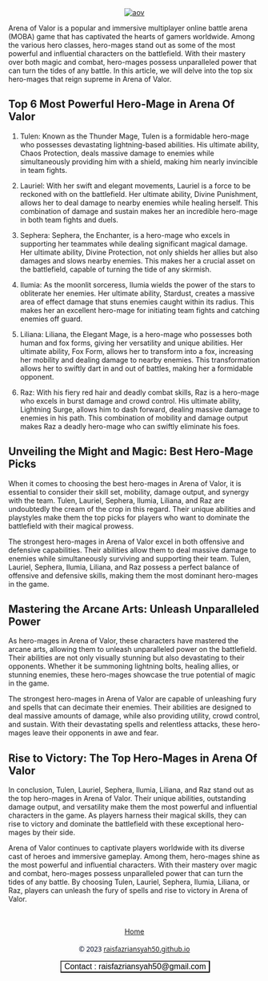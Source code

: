<style media='all' type='text/css'>
.bwstoc {
 margin: 10px 0;
 background: #F0F0F0;
 border: 1px solid #ddd;
}
.bwstoc ol, .bwstoc ul {
 margin: 0 0 15px 20px;
 padding: 0;
}
.bwstoc ul {
 list-style: disc;
}
.bwstoc ol li, .bwstoc ul li {
 font-size: 95%;
 padding: 5px 10px 0 0;
 margin: 0 0 0 30px;
}
.bwstoc a {
 text-decoration: none;
}
.bwstoc a:hover {
 text-decoration: underline;
}
.bwstoc .bwstocHeader {
 font-weight: bold;
 font-size: 100%;
 position: relative;
 outline: none;
 border: none;
 padding: 5px 15px 5px 5px;
 margin: 5px 10px;
}
.bwstoc .bwstocHeader a {
 text-decoration: none;
 cursor: pointer;
}
.bwstoc .bwstocHeader a:hover {
 text-decoration: underline;
}
</style>
<!-- Blogger TOC -->
<script type='text/javascript'>
//<![CDATA[
function bwstoc() {
 var bwstoc = i = headinglength = getheading = 0;
 headinglength = document.getElementById("post-toc").querySelectorAll("h2, h3, h4").length;
 if (headinglength > 1) { 
 // Hanya Tampil Jika Ditemukan Minimal 2 Heading
 for (i = 0; i < headinglength; i++) {
 getheading = document.getElementById("post-toc").querySelectorAll("h2, h3, h4")[i].textContent;
 var bws_1 = getheading.replace(/[^a-z0-9]/gi," ");
 var bws_2 = bws_1.trim();
 var getHeadUri = bws_2.replace(/s/g, "_");
 document.getElementById("post-toc").querySelectorAll("h2, h3, h4")[i].setAttribute("id", getHeadUri);
 bwstoc = "<li><a href='#" + getHeadUri + "'>" + getheading + "</a></li>";
 document.getElementById("bwstoc").innerHTML += bwstoc;
 }
 } else { document.write("<style>.bwstoc{display:none !important;visibility:hidden !important;width:0 !important;height:0 !important;}</style>"); }
}
function bwstocShow() {
    var bwstocBtn = document.getElementById('bwstoc');
 var bwstocWrapID = document.getElementById('bwstocwrap');
 var bwstocLink = document.getElementById('bwstocLink');
    if (bwstocBtn.style.display === 'none') {
        bwstocBtn.style.display = 'block';
 bwstocWrapID.style.display = 'block';
 bwstocLink.innerHTML = 'Content :';
 
    } else {
        bwstocBtn.style.display = 'none';
 bwstocWrapID.style.display = 'inline-block';
 bwstocLink.innerHTML = 'Content :';
    }
}
//]]>
</script>
<noscript><style media='all' type='text/css'>#bwstocwrap,.bwstoc{display:none !important;visibility:hidden !important;width:0 !important;height:0 !important;}</style></noscript>
<br />
<div id='post-toc'><br />



<div id='bwstocwrap' class='bwstoc' style='display:inline-block;'><div class='bwstocHeader'><a id='bwstocLink' onclick='bwstocShow()'>Content :</a></div><ul id='bwstoc' style='display:none'></ul></div>


<!--tuliskonten disini 🥰🥰🥰🥰🥰🥰 -->





<div class="separator" style="clear: both; text-align: center;"><a href="https://blogger.googleusercontent.com/img/b/R29vZ2xl/AVvXsEjXEmWjXLeT4akRWQML9Kjxdz8kcF5EIrnTT2lndg87VKwM0Xy5JHv0BvLUeNtBrNR5kNyvQ-qW5wIZpLk_0ggYFz75Y7F9SnZ-vbEyVdFAyIrdtNqDB2pExMhIkBJ76uUUsMBa_1mYdbSG-KnKKZGL04zBBr4565oWBoqvhw4BGNhEbbox7RSB6uhCFq81/s739/images.jpeg" imageanchor="1" style="margin-left: 1em; margin-right: 1em;"><img alt="aov" border="0" data-original-height="415" data-original-width="739" src="https://blogger.googleusercontent.com/img/b/R29vZ2xl/AVvXsEjXEmWjXLeT4akRWQML9Kjxdz8kcF5EIrnTT2lndg87VKwM0Xy5JHv0BvLUeNtBrNR5kNyvQ-qW5wIZpLk_0ggYFz75Y7F9SnZ-vbEyVdFAyIrdtNqDB2pExMhIkBJ76uUUsMBa_1mYdbSG-KnKKZGL04zBBr4565oWBoqvhw4BGNhEbbox7RSB6uhCFq81/s16000/images.jpeg" title="aov" /></a></div>


<p>Arena of Valor is a popular and immersive multiplayer online battle arena (MOBA) game that has captivated the hearts of gamers worldwide. Among the various hero classes, hero-mages stand out as some of the most powerful and influential characters on the battlefield. With their mastery over both magic and combat, hero-mages possess unparalleled power that can turn the tides of any battle. In this article, we will delve into the top six hero-mages that reign supreme in Arena of Valor.</p>
<h2>Top 6 Most Powerful Hero-Mage in Arena Of Valor</h2>
<ol>
<li>
<p>Tulen: Known as the Thunder Mage, Tulen is a formidable hero-mage who possesses devastating lightning-based abilities. His ultimate ability, Chaos Protection, deals massive damage to enemies while simultaneously providing him with a shield, making him nearly invincible in team fights.</p>
</li>
<li>
<p>Lauriel: With her swift and elegant movements, Lauriel is a force to be reckoned with on the battlefield. Her ultimate ability, Divine Punishment, allows her to deal damage to nearby enemies while healing herself. This combination of damage and sustain makes her an incredible hero-mage in both team fights and duels.</p>
</li>
<li>
<p>Sephera: Sephera, the Enchanter, is a hero-mage who excels in supporting her teammates while dealing significant magical damage. Her ultimate ability, Divine Protection, not only shields her allies but also damages and slows nearby enemies. This makes her a crucial asset on the battlefield, capable of turning the tide of any skirmish.</p>
</li>
<li>
<p>Ilumia: As the moonlit sorceress, Ilumia wields the power of the stars to obliterate her enemies. Her ultimate ability, Stardust, creates a massive area of effect damage that stuns enemies caught within its radius. This makes her an excellent hero-mage for initiating team fights and catching enemies off guard.</p>
</li>
<li>
<p>Liliana: Liliana, the Elegant Mage, is a hero-mage who possesses both human and fox forms, giving her versatility and unique abilities. Her ultimate ability, Fox Form, allows her to transform into a fox, increasing her mobility and dealing damage to nearby enemies. This transformation allows her to swiftly dart in and out of battles, making her a formidable opponent.</p>
</li>
<li>
<p>Raz: With his fiery red hair and deadly combat skills, Raz is a hero-mage who excels in burst damage and crowd control. His ultimate ability, Lightning Surge, allows him to dash forward, dealing massive damage to enemies in his path. This combination of mobility and damage output makes Raz a deadly hero-mage who can swiftly eliminate his foes.</p>
</li>
</ol>
<h2>Unveiling the Might and Magic: Best Hero-Mage Picks</h2>
<p>When it comes to choosing the best hero-mages in Arena of Valor, it is essential to consider their skill set, mobility, damage output, and synergy with the team. Tulen, Lauriel, Sephera, Ilumia, Liliana, and Raz are undoubtedly the cream of the crop in this regard. Their unique abilities and playstyles make them the top picks for players who want to dominate the battlefield with their magical prowess.</p>
<p>The strongest hero-mages in Arena of Valor excel in both offensive and defensive capabilities. Their abilities allow them to deal massive damage to enemies while simultaneously surviving and supporting their team. Tulen, Lauriel, Sephera, Ilumia, Liliana, and Raz possess a perfect balance of offensive and defensive skills, making them the most dominant hero-mages in the game.</p>
<h2>Mastering the Arcane Arts: Unleash Unparalleled Power</h2>
<p>As hero-mages in Arena of Valor, these characters have mastered the arcane arts, allowing them to unleash unparalleled power on the battlefield. Their abilities are not only visually stunning but also devastating to their opponents. Whether it be summoning lightning bolts, healing allies, or stunning enemies, these hero-mages showcase the true potential of magic in the game.</p>
<p>The strongest hero-mages in Arena of Valor are capable of unleashing fury and spells that can decimate their enemies. Their abilities are designed to deal massive amounts of damage, while also providing utility, crowd control, and sustain. With their devastating spells and relentless attacks, these hero-mages leave their opponents in awe and fear.</p>
<h2>Rise to Victory: The Top Hero-Mages in Arena Of Valor</h2>
<p>In conclusion, Tulen, Lauriel, Sephera, Ilumia, Liliana, and Raz stand out as the top hero-mages in Arena of Valor. Their unique abilities, outstanding damage output, and versatility make them the most powerful and influential characters in the game. As players harness their magical skills, they can rise to victory and dominate the battlefield with these exceptional hero-mages by their side.</p>
<p>Arena of Valor continues to captivate players worldwide with its diverse cast of heroes and immersive gameplay. Among them, hero-mages shine as the most powerful and influential characters. With their mastery over magic and combat, hero-mages possess unparalleled power that can turn the tides of any battle. By choosing Tulen, Lauriel, Sephera, Ilumia, Liliana, or Raz, players can unleash the fury of spells and rise to victory in Arena of Valor.</p>



<script>bwstoc();</script>
</div>

<div style="text-align: center;"><br /></div><div style="text-align: center;"><br /></div><div style="text-align: center;"><a href="/" target="_blank">Home</a></div><div style="text-align: center;"><br /></div><div><div style="text-align: center;"><span style="background-color: #f7f7f7; color: #08102b; font-family: &quot;Noto Sans&quot;, sans-serif; font-size: 13.58px; white-space: nowrap;">© 2023 </span><a href="/" style="font-family: &quot;Noto Sans&quot;, sans-serif; font-size: 13.58px; white-space: nowrap;">raisfazriansyah50.github.io</a></div><span style="background-color: #f7f7f7; color: #08102b; font-family: &quot;Noto Sans&quot;, sans-serif; font-size: 13.58px; white-space: nowrap;"><div style="text-align: center;">
 
 
 
 


<a id="show_id" onclick="document.getElementById('spoiler_id').style.display=''; document.getElementById('show_id').style.display='none';"></a><span id="spoiler_id" style="display: none;"><a class="link" onclick="document.getElementById('spoiler_id').style.display='none'; document.getElementById('show_id').style.display='';"></a>
<div style="background-color: rgba(0, 0, 0, 0); margin: 1px;">
<div class="smallfont"><i><span style="font-size: 16px; font-weight: bold; margin-right: 3px;"></span></i><input onclick="if (this.parentNode.parentNode.getElementsByTagName('div')[1].getElementsByTagName('div')[0].style.display != '') { this.parentNode.parentNode.getElementsByTagName('div')[1].getElementsByTagName('div')[0].style.display = ''; this.innerText = ''; this.value = 'Hide'; } else { this.parentNode.parentNode.getElementsByTagName('div')[1].getElementsByTagName('div')[0].style.display = 'none'; this.innerText = ''; this.value = 'new posts'; }" style="background-color: #00000000; font-size: 16px; width: auto;" type="button" value="Contact : raisfazriansyah50@gmail.com" />
</div>
<div class="alt2" style="background-color: rgba(255, 255, 255, 0); margin: 0px; padding: 0px;">
<div style="display: none;" loading="lazy">


riasantos
Ria Santos
jandeleonn<br />
jandeleonn
𝐉
keziahmaeee<br />
keziahmaeee
Keziah
amirah_js<br />
amirah_js
amirah ♥
savannahdavison_<br />
savannahdavison_
savannah davison
kaitlindeguzman<br />
kaitlindeguzman
Kaitlin DeGuzman
jqnnikha<br />
jqnnikha
jannikha
s.llor<br />
s.llor
samantha isabelle
kurstenrogue_115<br />
kurstenrogue_115
Kursten Rogue Lopez
alyssa.newsom<br />
alyssa.newsom
alyssa
mxvlxnaa<br />
mxvlxnaa
mayumi
ceejayl_<br />
ceejayl_
sh1nl<br />
sh1nl
Shin lubigan
aubreycarmelaa<br />
aubreycarmelaa
bre 🇵🇭
giapagba<br />
giapagba
𝕲.𝕴.
jesslyn_music<br />
jesslyn_music
Jessica Duchesne 🇵🇭🇿🇦
jonelle.vd<br />
jonelle.vd
jonelle
kaydencegarciaa<br />
kaydencegarciaa
kay
andrea.hernanndez<br />
andrea.hernanndez
andrea ⋆･ﾟ
clairelysse<br />
clairelysse
CRUZ
zararichards08<br />
zararichards08
zara🎱
jolinaxmarie<br />
jolinaxmarie
JOLINA MARIE
lovelann<br />
lovelann
🧃
ellaineiglesias<br />
ellaineiglesias
Ellaine Iglesias 🥀
danwelle<br />
danwelle
𝔇𝔞𝔫𝔦𝔢𝔩𝔩𝔢 𝔈𝔩𝔶𝔰𝔥𝔞
johannacawili<br />
johannacawili
Johanna
jodievillagomez<br />
jodievillagomez
Jodie Villagomez
simoneskirsten<br />
simoneskirsten
sim
lalainenqm<br />
lalainenqm
lala
levi.jr_gymnast<br />
levi.jr_gymnast
Levi Jung-Ruivivar
j.crispt<br />
j.crispt
J crispy
miasmth<br />
miasmth
mia🍒🇵🇭
rbonneynola<br />
rbonneynola
R’Bonney Nola
laureanacalanag<br />
laureanacalanag
laureanacalanag
arianjoym<br />
arianjoym
ARI
janinejamo_<br />
janinejamo_
neeens
ria.deluna<br />
ria.deluna
Maria Franchesca
1luvsy<br />
1luvsy
syren ひ.
mia.feix<br />
mia.feix
mia
itsbiglumpia<br />
itsbiglumpia
kat
clarizegb<br />
clarizegb
ellemaculada<br />
ellemaculada
Elle Maculada
cececote<br />
cececote
lanna
kaelaxgelics<br />
kaelaxgelics
Kaela ♡ ̆̈
kaylajean.official<br />
kaylajean.official
Kayla Carter
kayleecalaguas<br />
kayleecalaguas
Kaylee Jackson
ilovelillyuhnnn<br />
ilovelillyuhnnn
LAL Magtira Perez
ellygorriceta<br />
ellygorriceta
Elly Gorriceta Pedersen
jbciousss<br />
jbciousss
JB💋
marmelaa<br />
marmelaa
Marmela Sunga
jadinenathalie<br />
jadinenathalie
jadine nathalie a.
katquinio<br />
katquinio
Kat Quinio
sarssey<br />
sarssey
Sarah Overholt-Freeman☁️
kyylucero<br />
kyylucero
kylie
jashley.gwyn<br />
jashley.gwyn
j ♡ s h ☽
kasey.0o<br />
kasey.0o
Kate
mailemarinchak<br />
mailemarinchak
maile marinchak
triciadvdrms<br />
triciadvdrms
Tricia Ramos
justriaxo<br />
justriaxo
Ria 🇵🇭🇨🇳
kaleiahtatlonghari<br />
kaleiahtatlonghari
trinitytatlonghari<br />
trinitytatlonghari
Trinity Tatlonghari
izzymarquezz<br />
izzymarquezz
IZZY MARQUEZ
patrixixiabonfix<br />
patrixixiabonfix
Patrixia Bencey
ellayiee<br />
ellayiee
Ella C Borja
kirra_rhein<br />
kirra_rhein
Kirra Rhein Abarintos
mailanikeks<br />
mailanikeks
Tía Mailani Kekuewa Bustamante
denissesamaniego<br />
denissesamaniego
Denisse Samaniego
katiewadman<br />
katiewadman
Katie Wadman
brookebarredo<br />
brookebarredo
BROOKE BARREDO
miavldes<br />
miavldes
Mia Valdes
madebriton_24<br />
madebriton_24
Mary Ann Monda
kawenajanessa<br />
kawenajanessa
Kawena Kan-Hai
issharoses<br />
issharoses
Issha Rose
biancslorenzo<br />
biancslorenzo
BLP 🌹
mariaaramil<br />
mariaaramil
ᴍᴀʀɪᴀ 🦊
kaiyradelaronde<br />
kaiyradelaronde
kai :)
raqmeneses<br />
raqmeneses
𝐑𝐚𝐪𝐮𝐞𝐥 ♡
maralaroza<br />
maralaroza
mara 🍒
teyaleilani<br />
teyaleilani
teya 3
1orilei<br />
1orilei
lei
christinellanora<br />
christinellanora
🥀𝒢𝑒𝓂
allysoncorpuz<br />
allysoncorpuz
Allisen
alyssiapalma<br />
alyssiapalma
alyssia 🤍
nevaeh.f.smith<br />
nevaeh.f.smith
нε@ṽεηʟ¥ ♥︎♡
livilivster_<br />
livilivster_
Olivia Lagao
chloe.rabi<br />
chloe.rabi
chloe gabrielle˚*✧
jhaaazmin<br />
jhaaazmin
melia.valentina<br />
melia.valentina
Melia🐉
clvrlyn<br />
clvrlyn
Cleverlyn
megactually<br />
megactually
Melgret
chez_hulme<br />
chez_hulme
Cheryl Perez Hulme
polenee.moller<br />
polenee.moller
Polene Möller
kyleekvamme06<br />
kyleekvamme06
Kylee 🤍
chuagwyneth<br />
chuagwyneth
Gwyneth Chua
heizelhoney<br />
heizelhoney
Heizel Kubik
melizamarielabaoo<br />
melizamarielabaoo
19
eleanorwikstrom<br />
eleanorwikstrom
ELEANOR
woodjoanna<br />
woodjoanna
Joanna Wood
_rochelle_b<br />
_rochelle_b
taylortamares<br />
taylortamares
Taylor Tamares
kiallison<br />
kiallison
Kiana
recixmxy_<br />
recixmxy_
Recia May Soriano
jasmine.tanada<br />
jasmine.tanada
jasmineee
kaedelimae<br />
kaedelimae
kaelynn delilah mae
chloeiroa<br />
chloeiroa
chlo 𓆩♡𓆪
bearybianca<br />
bearybianca
b
danimijxres<br />
danimijxres
DANI
jeahlarissev<br />
jeahlarissev
jay
chlochlofficial<br />
chlochlofficial
chlo
maya.mcrcca<br />
maya.mcrcca
maya almeda
wof.fourth<br />
wof.fourth
WOF 4th Scouting Page 🇵🇭
danikachelsea<br />
danikachelsea
chelsea walker
lucas_dannielle<br />
lucas_dannielle
Dannielle Lucas
alcarazsamarian<br />
alcarazsamarian
Maria samarian alcaraz 🖤
kelseycaras<br />
kelseycaras
kels
m.aevia<br />
m.aevia
aevia leyanne
jvlie.nicolas<br />
jvlie.nicolas
julie ann
t.avictoria<br />
t.avictoria
trinity victoria
hersheysntstbn<br />
hersheysntstbn
hershey
_ninnaalessandra<br />
_ninnaalessandra
NINNA
maydlove<br />
maydlove
may
laurbalido<br />
laurbalido
laur
tehybalido<br />
tehybalido
francinecastillo<br />
francinecastillo
Fran
erikapalmares<br />
erikapalmares
erika
alexis_julie2409<br />
alexis_julie2409
Alexis💕✨🍃🍄🦁🌺
amanda.pinpin<br />
amanda.pinpin
Amanda Marie ♉︎
mary.e.perez<br />
mary.e.perez
mary elizabeth perez
ynnakho<br />
ynnakho
yk ˚ʚ♡ɞ˚
okaygrrl<br />
okaygrrl
monique
trinitinery<br />
trinitinery
sophia.timban<br />
sophia.timban
✮ sophia alexis ✮
j.elli<br />
j.elli
Jellica Xania Mejorada
lanahhduque<br />
lanahhduque
Lanah Duque
ynadalit<br />
ynadalit
maimedicalmuse<br />
maimedicalmuse
Maius Bermejo, MD, MBA
katrinalicup<br />
katrinalicup
Katrina Licup
andreaacorinne<br />
andreaacorinne
Andrea Zamora ♡
nicolenrqz<br />
nicolenrqz
nikki
jamieobusan<br />
jamieobusan
Jamie Obusan
hayleybolosky<br />
hayleybolosky
h a y l e s
jullianna.p<br />
jullianna.p
Jullianna
castillio.smith<br />
castillio.smith
maleah smith
_natashatrinidad<br />
_natashatrinidad
Natasha Hamer
celinerancho<br />
celinerancho
Maria Celine Rancho
charaveryy<br />
charaveryy
Char Avery
sofiamikaela__<br />
sofiamikaela__
Sofia 💗
_audreycalderon<br />
_audreycalderon
a. calderon
kaylae1aine<br />
kaylae1aine
Kayla Elaine
celinebrillantes<br />
celinebrillantes
Celine
mikaelasanjose_<br />
mikaelasanjose_
mikaela san jose
ladynariane<br />
ladynariane
Lady Nariane
coldeluvaasf<br />
coldeluvaasf
kiara
alexisjanina<br />
alexisjanina
alexis / nina 🧸
maleiyaa<br />
maleiyaa
Maleiya Lorenzo
keithelpigos<br />
keithelpigos
Keith
mikaeleigh_204<br />
mikaeleigh_204
Jackie Abraham
jackielvla<br />
jackielvla
𝐉𝐀𝐂𝐊𝐈𝐄 𝐋𝐕𝐋𝐀 🇵🇭🌎🕊 ⇡𝘗𝘳𝘪𝘮𝘢𝘳𝘪𝘭𝘺 𝘪𝘯 𝘚𝘵𝘰𝘳𝘪𝘦𝘴
julia_sayco<br />
julia_sayco
Julia Sayco
mariahirisr<br />
mariahirisr
mariah 𑁍
_mikayla_22<br />
_mikayla_22
𝐌𝐢𝐤𝐚𝐲𝐥𝐚 𝐏𝐢𝐜𝐚𝐫𝐝𝐨
karissabelle_<br />
karissabelle_
karissa isabelle
xyleneladores<br />
xyleneladores
Xy
alecxandria.m<br />
alecxandria.m
Alecxandria
a.drianajavier<br />
a.drianajavier
Addy
kyllahcabral<br />
kyllahcabral
Ky🇵🇭🛩️
isabellemendoza<br />
isabellemendoza
isabelle
jasmine.paneda<br />
jasmine.paneda
\\JasminePaneda//
_jeminah_<br />
_jeminah_
Jemina Hernandez
lilxpumpkin<br />
lilxpumpkin
𝐫𝐞𝐛𝐞𝐜𝐤𝐚 𝐦. ❀
kayleeyaselene<br />
kayleeyaselene
🪷🫧🍵🧸💐💌
_jessventura<br />
_jessventura
Jess Ventura
meeahmya<br />
meeahmya
MIACA$TRO
britpan<br />
britpan
BRITTANY TICA
laursayat<br />
laursayat
lauren
michelleecorpuz<br />
michelleecorpuz
Michelle Corpuz
jxliarosee<br />
jxliarosee
J.De Leon
_marimarmar_<br />
_marimarmar_
Mariel Bacolod
angelqtpie4ever<br />
angelqtpie4ever
Casey Ungarsohn
britneyalana<br />
britneyalana
saductive<br />
saductive
jiezalle 3
_britneybautista<br />
_britneybautista
Britney Bautista
victoriabaula<br />
victoriabaula
♡ victoria ♡
adr.enne<br />
adr.enne
adrienne
appsurado<br />
appsurado
Amanda
aime.esor<br />
aime.esor
𝖆𝖎𝖒𝖊𝖊 𝖗𝖔𝖘𝖊 ♡
_toniorallo_<br />
_toniorallo_
#thedailystrugglesoftori
sydneymdx<br />
sydneymdx
𝚜𝚢𝚍𝚗𝚎𝚢
kuromiella<br />
kuromiella
mella 🌙
berr0ya<br />
berr0ya
🥇
michelle_roy<br />
michelle_roy
Michelle Roy
lau.mein<br />
lau.mein
lauren :)
crystaalrb<br />
crystaalrb
crystal ruby
kaitlynfugaban<br />
kaitlynfugaban
kaitlyn marie 🦋
sofia_dvilla<br />
sofia_dvilla
Sofia
nissamicole<br />
nissamicole
Nissa Brown
alyssa_21_<br />
alyssa_21_
Alyssa Gastador
iskizzle<br />
iskizzle
Skylar Zoe Vasquez
kiing.cryshzel<br />
kiing.cryshzel
cryshzel 3
ninanimfaa<br />
ninanimfaa
nina martinez ♡
franceslocsin<br />
franceslocsin
𝑑𝑎𝑦𝑛𝑒
michiko.pn<br />
michiko.pn
Michiko Nagatomo
monica.trixie<br />
monica.trixie
Monica Trixie Manangan
ashsthetic<br />
ashsthetic
a$h🪷
chloxvilla<br />
chloxvilla
chloe v
andreelouise_<br />
andreelouise_
𝒜𝓃𝒹𝓇𝑒𝑒
xdaniellesp<br />
xdaniellesp
Danielle
isabellefaith<br />
isabellefaith
Isabelle Faith 🪴
ayessakristina<br />
ayessakristina
Ayessa 🪷
gvbrielle.anne<br />
gvbrielle.anne
🤍 gab 🤍
a_quicosa<br />
a_quicosa
Alyssa
katescarinzi<br />
katescarinzi
kate🌺💫🩺🧠
jamorgelly<br />
jamorgelly
Angelica
camizzllex<br />
camizzllex
camille
angelacayco<br />
angelacayco
Eunice Angela Cayco
_hulyanaaaa<br />
_hulyanaaaa
Julianne Lorraine˚✧
_lovelyangelica<br />
_lovelyangelica
Angelica
pia.alana<br />
pia.alana
amhrin.gawaran<br />
amhrin.gawaran
amh-rin
arielle.pver<br />
arielle.pver
Arielle Vermillion
lea.vermillion<br />
lea.vermillion
lea vermillion
rachelmagdadaro<br />
rachelmagdadaro
Rachel Magdadaro
schoots_nicole<br />
schoots_nicole
𝗡𝗜𝗖𝗢𝗟𝗘 𝗦𝗖𝗛𝗢𝗢𝗧𝗦 ♡︎
heyjayrose<br />
heyjayrose
Justine Osilla
vanessafrancine_<br />
vanessafrancine_
🪬NE$$A🧿
princess.judelle<br />
princess.judelle
princess ♛
aaliyahsxntos<br />
aaliyahsxntos
𝓪𝓪𝓵𝓲𝔂𝓪𝓱 𝓼𝓪𝓷𝓽𝓸𝓼 ♕
ime.ra<br />
ime.ra
Imera Reyes
leian.gm<br />
leian.gm
tzanji<br />
tzanji
anji manzano ୨୧⋆ ˚｡⋆:
sigheenaaa<br />
sigheenaaa
sheena ✨
kaitlynmvrie<br />
kaitlynmvrie
kaitlyn!
isabelina.alexis<br />
isabelina.alexis
alex
adinahsilva<br />
adinahsilva
ADINAH
katie.s.weddle<br />
katie.s.weddle
Katie Weddle
ashchoinacki<br />
ashchoinacki
ash
allyyza<br />
allyyza
allyza ♡
lhariezha<br />
lhariezha
mahal kita vibes
diannefrn<br />
diannefrn
Dianne 🥀
marielwjb<br />
marielwjb
Mariel Balandra
eplaton_1023<br />
eplaton_1023
Erizel Platon
franchescaafrica<br />
franchescaafrica
Frannie🌙
alex.timario<br />
alex.timario
alexandra kaye :)
incogmiko<br />
incogmiko
miko ♡
kyla_suraj<br />
kyla_suraj
Kyla
gillunod<br />
gillunod
gillian 🪩🍓🕺🏻🧺💌
catleyaa.joy<br />
catleyaa.joy
Catleya
marykleinch<br />
marykleinch
Mary Kleinch
maria_medinatv<br />
maria_medinatv
Maria Cid Medina
monet_ac<br />
monet_ac
Monet Alonso-Cruz
myabobya<br />
myabobya
Mya | Sheridan
shaylasugai<br />
shaylasugai
Shay Skyy
skyeleach_<br />
skyeleach_
skye leach
shawna.l14<br />
shawna.l14
shawna larson
jasmine.dungca<br />
jasmine.dungca
jasie 🧸✨☁️
taymilady<br />
taymilady
𝙩𝙖𝙮𝙡𝙤𝙧 🔮
nessamlv<br />
nessamlv
vanessa layno ♁
lyannaisabelle<br />
lyannaisabelle
yanna ˚ʚ♡ɞ˚
alliana.flores<br />
alliana.flores
alliana ʚɞ ⁺˖ ⸝⸝
_abbycaoile<br />
_abbycaoile
abby caoile
marleeirwin<br />
marleeirwin
mar !!
shioridecoy<br />
shioridecoy
Shiori DeCoy
dolcevillaflor<br />
dolcevillaflor
dolce ♡
dianecnicolas<br />
dianecnicolas
di
_celinemia_<br />
_celinemia_
celine mia lavazais 🦦
catroquim<br />
catroquim
cat roquim 🧃
amnda.lm<br />
amnda.lm
Amanda
anacabardo<br />
anacabardo
ana isabela🌺
pat.cas<br />
pat.cas
Patricia Casiño
elaine_ficarra<br />
elaine_ficarra
Elaine Ficarra 💝
gabbierosado<br />
gabbierosado
gabriela yazmin 🌺
amparopotenza<br />
amparopotenza
amparo bella ❀✿＊*
clozo_4<br />
clozo_4
clarise anne ✧
daisyzmr<br />
daisyzmr
daisy z
mikhaela.bacanaya<br />
mikhaela.bacanaya
ᴋᴀʏʟᴀ
bethanylvp<br />
bethanylvp
Bethany Louise
valeriesanluis<br />
valeriesanluis
valerie
jelikrissia<br />
jelikrissia
JV
sameerahsanluis<br />
sameerahsanluis
sam 🎧☕️💌🧸
_andeeb<br />
_andeeb
ann denise
n.mcpgl<br />
n.mcpgl
nicole macapagal
regiinnaaa_<br />
regiinnaaa_
regina dela paz
regineanastacio<br />
regineanastacio
Reg
milansantoss<br />
milansantoss
milan
nikkiandradaa<br />
nikkiandradaa
nikki
nihkees<br />
nihkees
nikki florentino 🧘🏻‍♀️
nikki_liv_<br />
nikki_liv_
𝑛𝑖𝑘𝑘𝑖 𝑏.
krisa.xo<br />
krisa.xo
kris 3
jeessgrace<br />
jeessgrace
jessica ◡̈
nicolextherese<br />
nicolextherese
nicole
minacrmla<br />
minacrmla
martina ౨ৎ ⋆｡˚
isabellepaulinoo<br />
isabellepaulinoo
ㅤisa⋆｡𖦹°☆
sansophs<br />
sansophs
soph
ariellexmay<br />
ariellexmay
˚✧₊ARIELLE⁺˳✧༚
yvlsqz<br />
yvlsqz
yennalie!
piasantiago_<br />
piasantiago_
Pia Santiago
aikacortes<br />
aikacortes
Angelica Cortes
kria.arbiol<br />
kria.arbiol
kria
icyp00h<br />
icyp00h
☆ isis ☆
monicapuddy<br />
monicapuddy
Monica Puddy
altheyaagena<br />
altheyaagena
✧༺♥༻∞ 𝓐𝓛𝓣𝓗𝓔𝓨𝓐 ✧༺♥༻∞
micahliong<br />
micahliong
Mikkurrt:)
catharinnne<br />
catharinnne
cat
ruthiegenee<br />
ruthiegenee
ruthie ♡ anika
vanessa.bandera<br />
vanessa.bandera
nessa 🧚🏼‍♀️
ahnykagarcia<br />
ahnykagarcia
ahni
rainarosete<br />
rainarosete
trishaciuzon<br />
trishaciuzon
trish ♡
rxcaaa<br />
rxcaaa
Rica Payad
itsynaaaa<br />
itsynaaaa
yna n. 👼🏻
trishaadriano<br />
trishaadriano
ᴛʀɪsʜᴀ :)
jamifuson<br />
jamifuson
jami fuson
mzbeckyxiong<br />
mzbeckyxiong
𝗕𝗘𝗖𝗞𝗬 | 𝗦𝗘𝗟𝗙 𝗖𝗔𝗥𝗘 & 𝗟𝗜𝗙𝗘𝗦𝗧𝗬𝗟𝗘
marieguzmn<br />
marieguzmn
marie antoinette
mikylxx<br />
mikylxx
𝓑𝓪𝓫𝔂 𝓜
hannah.sazon<br />
hannah.sazon
hannah
al1na.s3lah<br />
al1na.s3lah
alina
jdcadiente<br />
jdcadiente
Jen
laylawnee<br />
laylawnee
leilani ❦
a1ienvena<br />
a1ienvena
vena
lonnybre<br />
lonnybre
lonny
stace.santos<br />
stace.santos
𝚂𝚝𝚊𝚌𝚎 🌸
trishamarquez_official<br />
trishamarquez_official
𝐓𝐫𝐢𝐬𝐜𝐡𝐢𝐚 𝐌𝐚𝐫𝐪𝐮𝐞𝐳
blessyyyjoy<br />
blessyyyjoy
𝓑𝓵𝓮𝓼𝓼𝓲𝓮 𝓙𝓸𝔂 🌻🦋🧚
hannahparangat<br />
hannahparangat
hannah
jessica.rene<br />
jessica.rene
jess
joyilagaaan<br />
joyilagaaan
Joy Marie ♡
maliadizon_<br />
maliadizon_
mal 🕊
julianne.a<br />
julianne.a
jules 🦋
samanthaalimm<br />
samanthaalimm
ultraz™
christineporci<br />
christineporci
𝔠𝔥𝔯𝔦𝔰𝔱𝔦𝔫𝔢
alysa.cth<br />
alysa.cth
alysa
kristineemaee<br />
kristineemaee
𝑘𝑟𝑖𝑠𝑡𝑖𝑛𝑒𝑒 ♡
r.pelante<br />
r.pelante
rach
kerseyleanne<br />
kerseyleanne
Leanne C.
izzybellasantos<br />
izzybellasantos
Isabelle Santos
paityngon<br />
paityngon
paityn gonzales♡
kaylynnladao<br />
kaylynnladao
𝓚𝓪𝔂🦋
annakia_ladao_<br />
annakia_ladao_
𝙰𝚗𝚗𝚊𝚔𝚒𝚊
raylene_joys<br />
raylene_joys
raylene ♌︎
alyssaxxf<br />
alyssaxxf
alyssa fuentebella
janaerodriguezz<br />
janaerodriguezz
❥janae
rynhintay<br />
rynhintay
rynnie💫
charissetagle<br />
charissetagle
shuhrisse
jamiesanan<br />
jamiesanan
Jamie *✧･ﾟ*･ﾟ
chloemonsanto<br />
chloemonsanto
hi, i’m chloe
hanuhh__<br />
hanuhh__
hannah rae 🦋
bmatutino<br />
bmatutino
Bernadette Matutino
denisekay.c<br />
denisekay.c
denise cabueñas
lean.pichai<br />
lean.pichai
leanne ⭐️
annabelle_montano<br />
annabelle_montano
annabelle :)
alanakailani<br />
alanakailani
alana kailani
paulaxburac<br />
paulaxburac
paula natalie
anjel.ca<br />
anjel.ca
anjelica ★彡
amanda.manubag<br />
amanda.manubag
amanda rose
marbel.la<br />
marbel.la
Isabel Laus
alyssa.n.n<br />
alyssa.n.n
lyss 🎰
beamarzs<br />
beamarzs
Bea Mariz A. 🤍
janisquilapio<br />
janisquilapio
janis ♡
andycuadra<br />
andycuadra
andy (;
jaaneyb0o<br />
jaaneyb0o
jane.
jereenamontemayor<br />
jereenamontemayor
Jereena Montemayor
cailinanna<br />
cailinanna
cailin
maxinnee_<br />
maxinnee_
M A X I N E 👼🏻
amaya_braganza<br />
amaya_braganza
Amaya Braganza
anikabananica<br />
anikabananica
Anika Braganza
celinajoyr<br />
celinajoyr
Celina Joy
mpolinar<br />
mpolinar
Melissa Polinar
senzacarias<br />
senzacarias
Sen
geli.escobinas<br />
geli.escobinas
sam.nabong<br />
sam.nabong
samantha
mayaelle_<br />
mayaelle_
maya V_V
mis_mend<br />
mis_mend
mi sook
kassandravico<br />
kassandravico
Kassandra
joeisumiller<br />
joeisumiller
𝙟𝙤𝙚𝙞 𝙨𝙪𝙢𝙞𝙡𝙡𝙚𝙧
keith.tagle<br />
keith.tagle
maiaaprestinee<br />
maiaaprestinee
maia
jamjam0.5<br />
jamjam0.5
jamila
princessosma<br />
princessosma
princess 🇵🇭
x.cuanan.sally.x<br />
x.cuanan.sally.x
Sally
angl_gbrll<br />
angl_gbrll
AJ Damasco Birog
denisegiannnn<br />
denisegiannnn
den
jadychee<br />
jadychee
Jadyn Chee
miss.rishrish<br />
miss.rishrish
Muharisa Pangadil
mykajonella<br />
mykajonella
myka jonella
annamsterling<br />
annamsterling
Anna Sterling (ᜀᜈ᜔)
xbbykristine<br />
xbbykristine
kimberlinaaa_<br />
kimberlinaaa_
kim 3
kimrsu<br />
kimrsu
kimberly ✧*̣̩⋆̩☽⋆゜
pea.paulla<br />
pea.paulla
Péa Paulla Therese
nicoole_julia<br />
nicoole_julia
Nicole Jimenez
itsailanna<br />
itsailanna
ailanna cathryn ♡
miyamuu_<br />
miyamuu_
MIYA 3
marz.bayan<br />
marz.bayan
mar
itzmebrianna<br />
itzmebrianna
Bri
asa_lyssa<br />
asa_lyssa
Alyssa Reyes
jasmiiiinemarie<br />
jasmiiiinemarie
jas 💸
kellycbais<br />
kellycbais
kelly cameron bais ❀
jiji.yxp<br />
jiji.yxp
jida
elizamarinaxo<br />
elizamarinaxo
eliza🧚🏼‍♀️
samtsng<br />
samtsng
sammie
elisssabelle<br />
elisssabelle
Elisa Vazquez
juliaabarcelona<br />
juliaabarcelona
JULIA PALMA
itsjiaalbaran<br />
itsjiaalbaran
JIA 💫🤍
ysabelamara<br />
ysabelamara
bea 🧸🌙🍓☁️
kriistendo<br />
kriistendo
kristen angelina ఌ︎
zophiabenliro<br />
zophiabenliro
Zophia Benliro
patriaa.c<br />
patriaa.c
Patria Corpus
jace.a<br />
jace.a
JACE AMETHYST
rose.ann_sj<br />
rose.ann_sj
ℛℴ𝓈ℯ𝒶𝓃𝓃 🧿
kayceegeraldo<br />
kayceegeraldo
𝐊𝐚𝐲𝐜𝐞𝐞 🪐
annalissa_dreaming<br />
annalissa_dreaming
Annalissa, M.Ed 🇵🇭🇬🇾
cherylann.hellkamp<br />
cherylann.hellkamp
Cheryl-Ann 🎬
angelt_26<br />
angelt_26
A N G E L 🪐
queenenaira<br />
queenenaira
Enaira Jayce Ancheta
adelie_anicete<br />
adelie_anicete
addy
julietaguirrereyes<br />
julietaguirrereyes
Juliet Reyes
heyitslalaena<br />
heyitslalaena
Lalaena Aubrey Uy
gmagat_<br />
gmagat_
gem 🧛‍♀️
pinay_cuerpo<br />
pinay_cuerpo
VνΛnєѕѕΛ νєяєnΛV🇵🇭🇩🇪
mhaydelinn<br />
mhaydelinn
𝑴𝒉𝒂𝒚𝒅𝒆𝒍𝒊𝒏🇵🇭
riannremonsada<br />
riannremonsada
Riann Remonsada
nabztraveldiaries<br />
nabztraveldiaries
Anabel Delia
bremiella<br />
bremiella
Bremiella | ᜉᜇᜎᜓᜋᜈ᜔ 🇵🇭🇨🇦
frscrbls<br />
frscrbls
✨fresss 🇵🇭
andreaechem<br />
andreaechem
Dre
nowahbayani<br />
nowahbayani
𝒩𝑜𝓌𝒶𝒽 𝒷𝒶𝓎𝒶𝓃𝒾
ana.genne<br />
ana.genne
𝑨𝒏𝒂 𝑮𝒆𝒏𝒏𝒆 𓆩ᥫ᭡𓆪
glorenguelos<br />
glorenguelos
Gloren Guelos
shanikaortega<br />
shanikaortega
Shanika
queenienhikol<br />
queenienhikol
Nhiky🩰
n.alinsod<br />
n.alinsod
nicole 🇵🇭
kalissadelacruz<br />
kalissadelacruz
kali 🌸
heymariiette<br />
heymariiette
MARI🕸
aubreediior<br />
aubreediior
_queeniesalazar_<br />
_queeniesalazar_
queenie salazar
anjoleneramiro<br />
anjoleneramiro
Anjolene Ramiro
bbmarilag_<br />
bbmarilag_
Camille Joy
alyssaa.angel<br />
alyssaa.angel
𝐚𝐥𝐲𝐬𝐬𝐚 𝐚𝐧𝐠𝐞𝐥𝐞𝐬 ♡
mayu.meee<br />
mayu.meee
- ̗̀✰ᜋᜌᜓᜋᜒ✰ ̖́-
wishushi<br />
wishushi
Wisdom Faith
_michelle_abante<br />
_michelle_abante
kirsh.ie<br />
kirsh.ie
Kirsh
fiona_javier<br />
fiona_javier
Fiona Mari Javier
http.aubreynicole<br />
http.aubreynicole
aubrey barnedo 🇵🇭
alayna.petalber<br />
alayna.petalber
alayna🤎
c.noreenwood<br />
c.noreenwood
n o r e e n
emma_malabuyo<br />
emma_malabuyo
Emma Malabuyo
timelesswithspice<br />
timelesswithspice
glenicekaryl || casual everyday outfit inspo
pinnolove<br />
pinnolove
Hazel | Travel & Beauty Creator ✈️💋
bbernice._<br />
bbernice._
Bernice Buella
hibbityhobbit<br />
hibbityhobbit
angela pepito
kim_mangiliman<br />
kim_mangiliman
Kimmy
chelmewhy<br />
chelmewhy
Chelsea Marie
jozen.c<br />
jozen.c
jozy
amberwllims<br />
amberwllims
Amber Tiana
tayloryorktamayo<br />
tayloryorktamayo
tay ♀️
annika_.miller<br />
annika_.miller
𝙰𝚗𝚗𝚒𝚔𝚊 🥸
jasminecolbertt<br />
jasminecolbertt
jaszy
jadacolbertt<br />
jadacolbertt
Jada
camaeja<br />
camaeja
Camille Bianca Gimeno Punzalan
rxchelespinosa<br />
rxchelespinosa
rachel espinosa❣️
crisziaainhize<br />
crisziaainhize
Zia
teiasalvino<br />
teiasalvino
Teia Salvino
jackiebuntan<br />
jackiebuntan
J A C K I E B.
aileenchristineee<br />
aileenchristineee
Aileen Christine
daniellacgrace<br />
daniellacgrace
Daniella Cruz
lovejackiiie<br />
lovejackiiie
𝓙𝓪𝓬𝓺𝓾𝓮𝓵𝓲𝓷𝓮 𝓥. ❥
logistx_ugf<br />
logistx_ugf
Logan.LoVe.Edra
kylabegata<br />
kylabegata
Kyla Antonette Begata
maeeb_<br />
maeeb_
mae
hannaenglunnd<br />
hannaenglunnd
Hanna-Caren Esteves Englund 🇸🇪/🇵🇭
marikalehvila<br />
marikalehvila
Marika Lehvilä
jozettedizon<br />
jozettedizon
nyah_perez<br />
nyah_perez
Nyah Perez
vlauryze<br />
vlauryze
𝐕𝐢𝐚𝐧𝐜𝐚
rachellecruz.co<br />
rachellecruz.co
Rachelle Cruz
angelina.gajonera<br />
angelina.gajonera
angelina ☀️
ayyvie<br />
ayyvie
Roselle🥀
angelaapigo<br />
angelaapigo
👼A 🐫 A🐷O
smafnass.s<br />
smafnass.s
bethany
irishhhfs<br />
irishhhfs
𝐌 𝐎 𝐌
chynna_alexis<br />
chynna_alexis
C h y n n a
julianakirsten<br />
julianakirsten
juliana kirsten🇵🇭
ssammiieeee<br />
ssammiieeee
Chelsea
ariana.drake<br />
ariana.drake
ARIIIIIII
iris103100<br />
iris103100
iris🇵🇭
cassidyhubbarth<br />
cassidyhubbarth
Cassidy Hubbarth
_pauluuuhhh_<br />
_pauluuuhhh_
Paula Pega
miabrumlow2<br />
miabrumlow2
Mia Brumlow
aaliyahschinaman<br />
aaliyahschinaman
aaliyah luna🇵🇭
jesskovv<br />
jesskovv
Jess 🎃
basicallysheila<br />
basicallysheila
🇵🇭🇵🇷
shanaiamariee<br />
shanaiamariee
shanaia | creative & lifestyle
simply_goya777<br />
simply_goya777
G
preciouskleira<br />
preciouskleira
precious kleira 3
kaitliinp<br />
kaitliinp
kaitlin
kirstenlizel<br />
kirstenlizel
kirsten
mestevezz<br />
mestevezz
micaela
katrinaendozo<br />
katrinaendozo
Katrina Endozo
k_lowwww<br />
k_lowwww
Kristianne
_nadinelouise<br />
_nadinelouise
𝔤𝔢𝔯𝔞𝔩𝔡𝔦𝔫𝔢
isabella.maxey<br />
isabella.maxey
Isabella Maxey
ari.christinee<br />
ari.christinee
Arianne Christine
janna.em<br />
janna.em
janna mae
jisika.rose<br />
jisika.rose
Jessica Rose McEwen
havannnnah<br />
havannnnah
Hannah Dy
keidkeilyn<br />
keidkeilyn
keilyn
lulbabyy_meleah<br />
lulbabyy_meleah
Me’Leah Medina🌺
nicolemdna<br />
nicolemdna
Nicole Medina
kcdelacruz<br />
kcdelacruz
KC Dela Cruz
vteeramos<br />
vteeramos
Venus Ramos
marinelleann<br />
marinelleann
marinelle ann
gwennocampo<br />
gwennocampo
Kyla
juliaagatchalian<br />
juliaagatchalian
JULIA GATCHALIAN
dangraceee<br />
dangraceee
Dangrace
laracalucag<br />
laracalucag
lara
sophialanawan<br />
sophialanawan
Sophia Lanawan
kristiana.tan<br />
kristiana.tan
Kristiana Tan
aly.uyy<br />
aly.uyy
Aly Uy
tiffanyyjose<br />
tiffanyyjose
tiffany
camille.yambao<br />
camille.yambao
cam
sophcapia<br />
sophcapia
Sophia
theresederivera<br />
theresederivera
t
sydneypaule<br />
sydneypaule
Sydney
llarena.alex<br />
llarena.alex
Alexandra Llarena
prettyy.beaa_<br />
prettyy.beaa_
beaa
sofiaustria<br />
sofiaustria
fia
kaiavillanuevaa<br />
kaiavillanuevaa
k a i a
elizabethb_8<br />
elizabethb_8
liz
laurennn.hunter<br />
laurennn.hunter
lauren hunter
alexystairaa<br />
alexystairaa
Alexys Taira
bealofamia<br />
bealofamia
Bea Lofamia
princessxmae<br />
princessxmae
princess
danielleurot<br />
danielleurot
mckayla.harsleyy<br />
mckayla.harsleyy
MCKAYLA HARSLEY
reaganccox<br />
reaganccox
reagan cox
melaina.troy<br />
melaina.troy
mel
_sophiaclarite_<br />
_sophiaclarite_
sophia clarite🇵🇭
mjayeverson<br />
mjayeverson
Mjay 3
geescoto<br />
geescoto
Judea Gabrielle E.
micahelisha_<br />
micahelisha_
micah elisha herrera
cayleneg<br />
cayleneg
CAYLENE.
mikylela<br />
mikylela
MIKYLELA ㅤᵕ̈
sreubien<br />
sreubien
Stacy Reubien
elle_manzanares<br />
elle_manzanares
elle ☁️
ysa.mira_<br />
ysa.mira_
Mira Ramones
kborjaf<br />
kborjaf
Keyla B. Flores
lianajaiden<br />
lianajaiden
re4nne<br />
re4nne
reanne g.
vanessapayoyo<br />
vanessapayoyo
𝑽𝑨𝑵𝑬𝑺𝑺𝑨🦋
kylapalanca<br />
kylapalanca
ky 💫
brianne.roque<br />
brianne.roque
BRI♡
itszae.x<br />
itszae.x
ᴀᴢᴀʟᴇᴀ ᴍᴀᴇ ᴠᴇɢᴀ
sophia_cmatias<br />
sophia_cmatias
sophia celeste ♡
mikaelazx_<br />
mikaelazx_
Mikaela
svo.danica<br />
svo.danica
S.🔥
bianca.espino<br />
bianca.espino
onepunchiring<br />
onepunchiring
shiba
whoisjaynedoe<br />
whoisjaynedoe
Sydney Agudong “Jayne Doe”
sienaagudong<br />
sienaagudong
Siena Agudong
margaretchloego<br />
margaretchloego
Chloe
chelseaeguilos<br />
chelseaeguilos
chels
leanna.sariaa<br />
leanna.sariaa
Lele🌙 || 333
hya.cinths<br />
hya.cinths
🤍🌙🕊️🪻🥂🪽
cathwomannnn<br />
cathwomannnn
catherine
krisellemg<br />
krisellemg
Kriselle G
andrea_panganiban<br />
andrea_panganiban
Andrea Rose
eletrra__<br />
eletrra__
Alliah Abayan
dmaniboggatewood<br />
dmaniboggatewood
Danae Manibog-Gatewood
hoffyyy14<br />
hoffyyy14
Lauren Hoffman
leicayzabelle<br />
leicayzabelle
leica ♡
erineclairee<br />
erineclairee
Erine Claire
elkathnieline<br />
elkathnieline
gabryel cruz
bo0nies<br />
bo0nies
merrielle♡︎
2abrinq<br />
2abrinq
sabrina
katedegrano<br />
katedegrano
kate de grano
lawrendaya<br />
lawrendaya
Lawren Daya
zantoza<br />
zantoza
bernanaaaaa<br />
bernanaaaaa
Bernadette Pingol
christinevillegas_<br />
christinevillegas_
Christine V
chrishnacunanan<br />
chrishnacunanan
Irish Krishna Cunanan
nmalinerz<br />
nmalinerz
Nicole 🧋🩵
rowimiles.p<br />
rowimiles.p
🦋
marionjdiva<br />
marionjdiva
𝖒𝖆𝖗𝖊
kristinavee_<br />
kristinavee_
kris
ddionisio<br />
ddionisio
Denise Dionisio
roshelleraquin<br />
roshelleraquin
stefanie_asuncion<br />
stefanie_asuncion
steffy!
joylagpacan<br />
joylagpacan
Joy
daaisyjayne<br />
daaisyjayne
Daisy Jayne De Guzman
ashley.stamaria<br />
ashley.stamaria
s-tah maria
j.mariell<br />
j.mariell
janna mariel ₊˚ʚ♡ɞ˚₊
ellaevangelistaa<br />
ellaevangelistaa
ella ♡
nathchrissen<br />
nathchrissen
Nathania Chrissen Urbi Franco
eunicejoy<br />
eunicejoy
Eunicejoy
char_ramos<br />
char_ramos
Charmaine Ramos
gem_99<br />
gem_99
gemmalyn
okcherisse<br />
okcherisse
Cherisse
abbeyblegh<br />
abbeyblegh
gabrielle “abbey” jacinto🧋
mslanaamor<br />
mslanaamor
Lana
izelalim<br />
izelalim
I Z E L ∆
_.heillz26<br />
_.heillz26
𝘩
angeline.mpc<br />
angeline.mpc
⋆༄҉۷a⋆
amesdizon<br />
amesdizon
amiable
hellookeira_<br />
hellookeira_
Keira
katnicdao<br />
katnicdao
Katherine
shrrylmne<br />
shrrylmne
Sherrylmaine
delaneygalera<br />
delaneygalera
kitchieesc0ta<br />
kitchieesc0ta
kitchie escota
khloepadua<br />
khloepadua
Chloe Padua
fleuromii<br />
fleuromii
ᅠ
missvenusvee<br />
missvenusvee
Dr. Venus Garcia Villadelgado, DPT 👩🏻‍⚕️
gvbrielled<br />
gvbrielled
Gabrielle Dela Cruz
hellojjuliana<br />
hellojjuliana
Juliαnα
ggiannx<br />
ggiannx
Gianna
kryzllxleigh<br />
kryzllxleigh
kryz
erikaa_concepcion<br />
erikaa_concepcion
Erika Concepcion
triciavanne<br />
triciavanne
t.
sam5ntha<br />
sam5ntha
sam
victorianevaeh_<br />
victorianevaeh_
victoria 🎀
charlize.crz<br />
charlize.crz
Charlize Cruz🦋
frencwssa<br />
frencwssa
𝕱𝖗𝖆𝖓𝖈𝖊𝖘𝖈𝖆
lananoval<br />
lananoval
lana marie
alyssatubera<br />
alyssatubera
★ Alyssa ★
kayuhcee<br />
kayuhcee
kayecee
colleenperalta<br />
colleenperalta
colleen ♡
crystalnovacane<br />
crystalnovacane
Crystal Cane
erikaroseee<br />
erikaroseee
Erika Nevalasca
juliannagermono<br />
juliannagermono
julianna
kylanirichellee<br />
kylanirichellee
𝒦𝓎 ! 🤍✨🌸💫🌿
juleslalog<br />
juleslalog
julienne lalog
gellipascual<br />
gellipascual
gelli
annelaurenmateo<br />
annelaurenmateo
Lauren
alwaysmyleen<br />
alwaysmyleen
myleen | māhie
jzykate<br />
jzykate
𝒬𝓊𝑒𝑒𝓃𝒥𝒶𝓏𝓏𝓎🌻
brianasiongco<br />
brianasiongco
jeirahgarcia<br />
jeirahgarcia
Jei
pialoriene<br />
pialoriene
Pia Loriene
maribenvillejo<br />
maribenvillejo
mari
jazmmmyne<br />
jazmmmyne
✰ 𝕁𝕒𝕫 ✰
macefface<br />
macefface
𝑴𝒂𝒄𝒚 𝑴𝒖𝒏𝒈𝒄𝒂𝒍
christellenileth<br />
christellenileth
christelle 🇵🇭
millakilla<br />
millakilla
princess ♡
miccyursofine<br />
miccyursofine
mica ♡
itsfckinrochie_<br />
itsfckinrochie_
ROCHI3🦋🇦🇺
venicereneee<br />
venicereneee
Venice Renee 🪬
aevoia.dulay<br />
aevoia.dulay
aevoia ꨄ
mariexbeatriz<br />
mariexbeatriz
Marie Beatriz
sof.espn<br />
sof.espn
𝒔 𝒐 𝒇
_angelapua<br />
_angelapua
angela
msdagen<br />
msdagen
yogabbanana<br />
yogabbanana
𓆉 Gabby Espinosa 𓇼
jxcelynnnm<br />
jxcelynnnm
‘Lynn
aavagreyyy<br />
aavagreyyy
shanikaarboleda<br />
shanikaarboleda
shanika
reeseysabel<br />
reeseysabel
aiiyannna<br />
aiiyannna
AIYA
moneulz<br />
moneulz
mariah
kayeyrorta<br />
kayeyrorta
Kaye Yrorita
latisha.coloma<br />
latisha.coloma
Tish
francinefloress<br />
francinefloress
Francine Flores
aishaasalazar<br />
aishaasalazar
𝑨’𝒊𝒔𝒉𝒂 𝑺𝒂𝒍𝒂𝒛𝒂𝒓
_joanna.simeon<br />
_joanna.simeon
Joanna Simeon
rachsanti<br />
rachsanti
Rachel
janiel.jpeg<br />
janiel.jpeg
chloe caday
gabrielletopacio<br />
gabrielletopacio
gabrielle topacio
glenda.setlock<br />
glenda.setlock
glenda regina
athena_auxillo_<br />
athena_auxillo_
Athena
collecat_<br />
collecat_
Nicolle Lagera 👑
itsvanessahillman<br />
itsvanessahillman
Vanessa Hillman
anikaacampos<br />
anikaacampos
anika denise
tey.uh<br />
tey.uh
madeleineguevarraa<br />
madeleineguevarraa
madz 🍓🐇🎀🪩🧣
ellyzoee<br />
ellyzoee
zozo (:
jasminefsena<br />
jasminefsena
jas 3
shuiiio<br />
shuiiio
𝐒𝐡𝐚’𝐮𝐫𝐢 𝐋𝐢𝐯𝐨𝐫𝐢
malayah.nue<br />
malayah.nue
✮
europinay_<br />
europinay_
Vanessa Maria
kimberlyescartin<br />
kimberlyescartin
Kimberly Escartin
rachelbreedveld<br />
rachelbreedveld
Rachel Anne Breedveld
_alyssa.c.m<br />
_alyssa.c.m
Alyssa Marucut
mareamalinao<br />
mareamalinao
Marea Malinao
ciara_melle<br />
ciara_melle
𝐂𝐢𝐚𝐫𝐚 𝐌𝐞𝐥𝐥𝐞 𝐑𝐍
lauranze1<br />
lauranze1
lauranze
lani.loresco<br />
lani.loresco
lani 😫
chloeclwr<br />
chloeclwr
Chloe Ann
jasminegbriones<br />
jasminegbriones
Jasmine Briones
rileyvillalon<br />
rileyvillalon
RJ
alyannacanda<br />
alyannacanda
aly
chloeestebannn<br />
chloeestebannn
sophie_damian<br />
sophie_damian
Sophie Damian
jasminepausch<br />
jasminepausch
jas
beatricelovelia<br />
beatricelovelia
BEATRICE
jeslyn.c<br />
jeslyn.c
jeslyn kalea
kitrysha<br />
kitrysha
Kitrysha
beardellinger<br />
beardellinger
🚘🐻Bear Dellinger🇺🇲🇵🇭
raynaroxanna<br />
raynaroxanna
cclaricecolleenc<br />
cclaricecolleenc
C L A R I C E💋 CC
princesslove<br />
princesslove
Princess Love Norwood
mamahybrid<br />
mamahybrid
natalie boxall
telliswift<br />
telliswift
Telli Swift
babyviol3t<br />
babyviol3t
♡ violet ♡
jannahbarrera<br />
jannahbarrera
j a n n a h
kamillasdupe<br />
kamillasdupe
kamillapedraza
katalyst552<br />
katalyst552
kat | 🇵🇭 🇺🇸
lil_caesers<br />
lil_caesers
🇵🇭
sofiamertallaa<br />
sofiamertallaa
SOFIA
sarahhlynnb<br />
sarahhlynnb
sarah :)
allysonnburdett<br />
allysonnburdett
allyson
jai.araneta<br />
jai.araneta
Jai
jerlyngubattt<br />
jerlyngubattt
‍𝐣𝐞𝐫𝐥𝐲𝐧
marianabenipayo<br />
marianabenipayo
ℳ♥
mxrcimoon<br />
mxrcimoon
marci ♡
kay_cortado<br />
kay_cortado
Kay Cortado
kmcarlxs<br />
kmcarlxs
tina
riyuuuuh<br />
riyuuuuh
Ria Barney
s.lbge<br />
s.lbge
Sophia-lendelle
4k.nellyy<br />
4k.nellyy
𝒏𝒆𝒍𝒍𝒚
_ur_filipina_ate<br />
_ur_filipina_ate
Angel
bonaleksa<br />
bonaleksa
𝙑𝙝𝙤𝙣 𝘼𝙡𝙚𝙭𝙖𝙝
kat.lopz_<br />
kat.lopz_
jhaesalva<br />
jhaesalva
𝐣𝐡𝐚𝐞𝐫𝐞𝐥𝐥𝐞
raaiiinbooww<br />
raaiiinbooww
bmrclno<br />
bmrclno
Beatrice Marcelino
sarahm_agustin<br />
sarahm_agustin
Sarah Agustin
hannahcs00<br />
hannahcs00
Han ♥️
xtine.delpilar<br />
xtine.delpilar
claire christine ♡
yancheska_<br />
yancheska_
Gianne
suzie.bongalosa<br />
suzie.bongalosa
Suzette Bongalosa
csci_a<br />
csci_a
Cristcia D.
hadassah.g_<br />
hadassah.g_
HADASSAH JOY DIMARANAN GONZALES🥭

</div></div></div>
</div></span></div>









